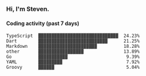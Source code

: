 ### Hi, I'm Steven.

#### Coding activity (past 7 days)
```
TypeScript  ▓▓▓▓▓▓▓▓▓▓▓▓▓▓▓▓▓▓▓▓▓▓▓▓▓▓▓▓▓▓  24.23%
Dart        ▓▓▓▓▓▓▓▓▓▓▓▓▓▓▓▓▓▓▓▓▓▓▓▓▓▓      21.25%
Markdown    ▓▓▓▓▓▓▓▓▓▓▓▓▓▓▓▓▓▓▓▓▓▓          18.28%
other       ▓▓▓▓▓▓▓▓▓▓▓▓▓▓▓▓▓               13.89%
Go          ▓▓▓▓▓▓▓▓▓▓▓                      9.39%
YAML        ▓▓▓▓▓▓▓▓▓                        7.92%
Groovy      ▓▓▓▓▓▓                           5.04%
```
